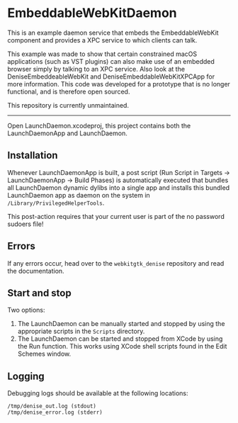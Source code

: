 # EmbeddableWebKitDaemon

This is an example daemon service that embeds the EmbeddableWebKit component and provides a XPC service to which clients can talk.

This example was made to show that certain constrained macOS applications (such as VST plugins) can also make use of an embedded browser simply by talking to an XPC service. Also look at the DeniseEmbeddeableWebKit and DeniseEmbeddableWebKitXPCApp for more information. This code was developed for a prototype that is no longer functional, and is therefore open sourced.

This repository is currently unmaintained.

---

Open LaunchDaemon.xcodeproj, this project contains both the LaunchDaemonApp and LaunchDaemon.

## Installation

Whenever LaunchDaemonApp is built, a post script (Run Script in Targets -> LaunchDaemonApp -> Build Phases) is automatically executed that bundles all LaunchDaemon dynamic dylibs into a single app and installs this bundled LaunchDaemon app as daemon on the system in `/Library/PrivilegedHelperTools`.

This post-action requires that your current user is part of the no password sudoers file!

## Errors

If any errors occur, head over to the `webkitgtk_denise` repository and read the documentation. 

## Start and stop

Two options:

1. The LaunchDaemon can be manually started and stopped by using the appropriate scripts in the `Scripts` directory.
2. The LaunchDaemon can be started and stopped from XCode by using the Run function. This works using XCode shell scripts found in the Edit Schemes window.

## Logging

Debugging logs should be available at the following locations:

```
/tmp/denise_out.log (stdout)
/tmp/denise_error.log (stderr)
```
